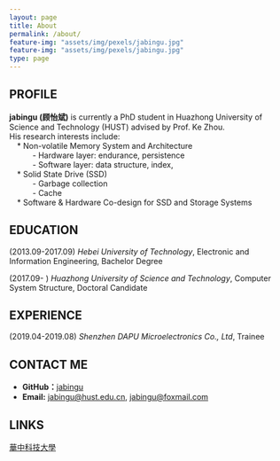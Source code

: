 ```yaml
---
layout: page
title: About
permalink: /about/
feature-img: "assets/img/pexels/jabingu.jpg"
feature-img: "assets/img/pexels/jabingu.jpg"
type: page
---
```



## PROFILE



**jabingu (顾怡斌)** is currently a PhD student in Huazhong University of Science and Technology (HUST) advised by Prof. Ke Zhou.  
His research interests include:  
 * Non-volatile Memory System and Architecture   
   - Hardware layer: endurance, persistence  
   - Software layer: data structure, index,  
 * Solid State Drive (SSD)  
   - Garbage collection  
   - Cache  
 * Software & Hardware Co-design for SSD and Storage Systems  

## EDUCATION



(2013.09-2017.09) *Hebei University of Technology*, Electronic and Information Engineering, Bachelor Degree

(2017.09-               ) *Huazhong University of Science and Technology*, Computer System Structure, Doctoral Candidate

## EXPERIENCE



(2019.04-2019.08) *Shenzhen DAPU Microelectronics Co., Ltd*, Trainee 

## CONTACT ME



* **GitHub：**[jabingu](https://github.com/jabingu)
* **Email:** <jabingu@hust.edu.cn>, <jabingu@foxmail.com>

## LINKS



[華中科技大學](http://www.hust.edu.cn/) 
